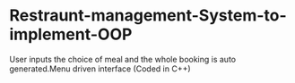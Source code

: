# Restraunt-management-System-to-implement-OOP
User inputs the choice of meal and the whole booking is auto generated.Menu driven interface (Coded in C++)
